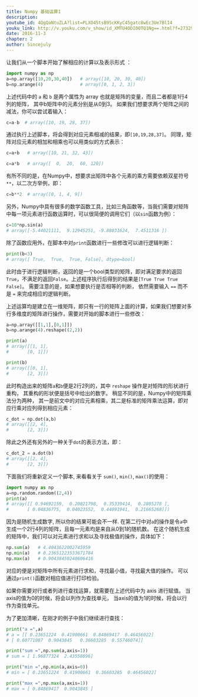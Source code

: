 ```yaml
---
title: Numpy 基础运算1
description: 
youtube_id: 4QgQaNtuZLA?list=PLXO45tsB95cKKyC45gatc8wEc3Ue7BlI4
youku_link: http://v.youku.com/v_show/id_XMTU4ODI0OTQ1Ng==.html?f=27329155&o=1
date: 2016-11-3
chapter: 2
author: Sincejuly
---
```


让我们从一个脚本开始了解相应的计算以及表示形式 ：

```python
import numpy as np
a=np.array([10,20,30,40])   # array([10, 20, 30, 40])
b=np.arange(4)              # array([0, 1, 2, 3])
```

上述代码中的 `a` 和 `b` 是两个属性为 array 也就是矩阵的变量，而且二者都是1行4列的矩阵，
其中b矩阵中的元素分别是从0到3。
如果我们想要求两个矩阵之间的减法，你可以尝试着输入：

```python
c=a-b  # array([10, 19, 28, 37])
```

通过执行上述脚本，将会得到对应元素相减的结果，即`[10,19,28,37]`。
同理，矩阵对应元素的相加和相乘也可以用类似的方式表示：

```python
c=a+b   # array([10, 21, 32, 43])
```

```python
c=a*b   # array([  0,  20,  60, 120])
``` 

有所不同的是，在Numpy中，想要求出矩阵中各个元素的乘方需要依赖双星符号 `**`，以二次方举例，即：

```python
c=b**2  # array([0, 1, 4, 9])
``` 

另外，Numpy中具有很多的数学函数工具，比如三角函数等，当我们需要对矩阵中每一项元素进行函数运算时，可以很简便的调用它们（以`sin`函数为例）：

```python
c=10*np.sin(a)  
# array([-5.44021111,  9.12945251, -9.88031624,  7.4511316 ])
``` 

除了函数应用外，在脚本中对`print`函数进行一些修改可以进行逻辑判断：

```python
print(b<3)  
# array([ True,  True,  True, False], dtype=bool)
```
此时由于进行逻辑判断，返回的是一个bool类型的矩阵，即对满足要求的返回`True`，不满足的返回`False`。上述程序执行后得到的结果是`[True True True False]`。
需要注意的是，如果想要执行是否相等的判断，
依然需要输入 `==` 而不是 `=` 来完成相应的逻辑判断。

上述运算均是建立在一维矩阵，即只有一行的矩阵上面的计算，如果我们想要对多行多维度的矩阵进行操作，需要对开始的脚本进行一些修改：

```python
a=np.array([[1,1],[0,1]])
b=np.arange(4).reshape((2,2))

print(a)
# array([[1, 1],
#       [0, 1]])

print(b)
# array([[0, 1],
#       [2, 3]])
```

此时构造出来的矩阵`a`和`b`便是2行2列的，其中 `reshape` 操作是对矩阵的形状进行重构，
其重构的形状便是括号中给出的数字。
稍显不同的是，Numpy中的矩阵乘法分为两种，
其一是前文中的对应元素相乘，其二是标准的矩阵乘法运算，即对应行乘对应列得到相应元素：

```python
c_dot = np.dot(a,b)
# array([[2, 4],
#       [2, 3]])
```
除此之外还有另外的一种关于`dot`的表示方法，即：

```python
c_dot_2 = a.dot(b)
# array([[2, 4],
#       [2, 3]])
```

下面我们将重新定义一个脚本, 来看看关于 `sum()`, `min()`, `max()`的使用：

```python
import numpy as np
a=np.random.random((2,4))
print(a)
# array([[ 0.94692159,  0.20821798,  0.35339414,  0.2805278 ],
#       [ 0.04836775,  0.04023552,  0.44091941,  0.21665268]])
```
因为是随机生成数字, 所以你的结果可能会不一样.
在第二行中对`a`的操作是令`a`中生成一个2行4列的矩阵，且每一元素均是来自从0到1的随机数。
在这个随机生成的矩阵中，我们可以对元素进行求和以及寻找极值的操作，具体如下：

```python
np.sum(a)   # 4.4043622002745959
np.min(a)   # 0.23651223533671784
np.max(a)   # 0.90438450240606416
```

对应的便是对矩阵中所有元素进行求和，寻找最小值，寻找最大值的操作。
可以通过`print()`函数对相应值进行打印检验。

如果你需要对行或者列进行查找运算，就需要在上述代码中为 axis 进行赋值。
当axis的值为0的时候，将会以列作为查找单元，
当axis的值为1的时候，将会以行作为查找单元。

为了更加清晰，在刚才的例子中我们继续进行查找：
```python
print("a =",a)
# a = [[ 0.23651224  0.41900661  0.84869417  0.46456022]
# [ 0.60771087  0.9043845   0.36603285  0.55746074]]

print("sum =",np.sum(a,axis=1))
# sum = [ 1.96877324  2.43558896]

print("min =",np.min(a,axis=0))
# min = [ 0.23651224  0.41900661  0.36603285  0.46456022]

print("max =",np.max(a,axis=1))
# max = [ 0.84869417  0.9043845 ]
```



